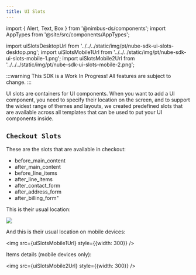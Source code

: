 ```yaml
---
title: UI Slots
---
```


import { Alert, Text, Box } from '@nimbus-ds/components';
import AppTypes from '@site/src/components/AppTypes';

import uiSlotsDesktopUrl from '../../../static/img/pt/nube-sdk-ui-slots-desktop.png';
import uiSlotsMobile1Url from '../../../static/img/pt/nube-sdk-ui-slots-mobile-1.png';
import uiSlotsMobile2Url from '../../../static/img/pt/nube-sdk-ui-slots-mobile-2.png';

:::warning
This SDK is a Work In Progress! All features are subject to change.
:::

UI slots are containers for UI components.
When you want to add a UI component, you need to specify their location on the screen, and to support the widest range of themes and layouts, we created predefined slots that are available across all templates that can be used to put your UI components inside.

## `Checkout Slots`

These are the slots that are available in checkout:
- before_main_content
- after_main_content
- before_line_items
- after_line_items
- after_contact_form
- after_address_form
- after_billing_form"

This is their usual location:

<img src={uiSlotsDesktopUrl}/>

And this is their usual location on mobile devices:

<img src={uiSlotsMobile1Url} style={{width: 300}} />

Items details (mobile devices only):

<img src={uiSlotsMobile2Url} style={{width: 300}} />
